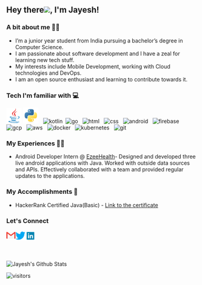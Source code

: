 ## Hey there<img src="https://github.com/TheDudeThatCode/TheDudeThatCode/blob/master/Assets/Hi.gif" width="29px">, I'm Jayesh!


### A bit about me 🙋‍♂️	
- I’m a junior year student from India pursuing a bachelor’s degree in Computer Science. </br>
- I am passionate about software development and I have a zeal for learning new tech stuff. </br>
- My interests include Mobile Development, working with Cloud technologies and DevOps. </br>
- I am an open source enthusiast and learning to contribute towards it. </br>


### Tech I'm familiar with 💻	
<p align="left"> <img src="https://raw.githubusercontent.com/devicons/devicon/master/icons/java/java-original.svg" alt="java" width="40" height="40"/> <img src="https://raw.githubusercontent.com/devicons/devicon/master/icons/python/python-original.svg" alt="python" width="41" height="41"/> &nbsp;  <img src="https://www.vectorlogo.zone/logos/kotlinlang/kotlinlang-icon.svg" alt="kotlin" width="31" height="35"/> &nbsp;<img src="https://seeklogo.com/images/G/go-logo-046185B647-seeklogo.com.png" alt="go" width="28" height="35"/> &nbsp; <img src="https://www.vectorlogo.zone/logos/w3_html5/w3_html5-icon.svg" alt="html" width="32" height="35"/> &nbsp; <img src="http://verekia.com/_pages/css3/introduction-css3/img/css3-logo.png" alt="css" width="28" height="35"/> &nbsp; <img src="https://iconape.com/wp-content/png_logo_vector/android-robot-head.png" alt="android" width="35" height="40"/>  &nbsp; <img src="https://www.vectorlogo.zone/logos/firebase/firebase-icon.svg" alt="firebase" width="28" height="35"/> &nbsp; <img src="https://www.vectorlogo.zone/logos/google_cloud/google_cloud-icon.svg" alt="gcp" width="35" height="34"/> &nbsp; <img src="https://upload.wikimedia.org/wikipedia/commons/thumb/9/93/Amazon_Web_Services_Logo.svg/1280px-Amazon_Web_Services_Logo.svg.png" alt="aws" width="45" height="28"/> &nbsp; <img src="https://www.vectorlogo.zone/logos/docker/docker-icon.svg" alt="docker" width="44" height="49"/> &nbsp; <img src="https://www.vectorlogo.zone/logos/kubernetes/kubernetes-icon.svg" alt="kubernetes" width="35" height="35"/> &nbsp; <img src="https://www.vectorlogo.zone/logos/git-scm/git-scm-icon.svg" alt="git" width="35" height="35"/> </p>


### My Experiences 👨‍💻	
- Android Developer Intern @ [EzeeHealth](http://ezeehealth.in/)- Designed and developed three live android applications with Java. Worked with outside data sources and APIs. Effectively collaborated with a team and provided regular updates to the applications.


### My Accomplishments 🏅
- HackerRank Certified Java(Basic) - [Link to the certificate](https://www.hackerrank.com/certificates/f12875dd73f0)


### Let's Connect

<a href="mailto:jayesh0200@gmail.com">
  <img align="left" width="24px" src="/Assets/gmail.png" />
</a>
<a href="https://twitter.com/jayeshstwter">
  <img align="left" width="26px" src="/Assets/twitter.png" />
</a>
<a href="https://www.linkedin.com/in/jayesh-srivastava/">
  <img align="left" width="27px" src="/Assets/linkedin (4).png" />
</a>

<br />
<br />
<p>&nbsp;</p>

<img src="https://github-readme-stats.vercel.app/api?username=jayesh-srivastava&theme=algolia&show_icons=true" alt="Jayesh's Github Stats" />
<br />

![visitors](https://visitor-badge.laobi.icu/badge?page_id=jayesh-srivastava.jayesh-srivastava)


